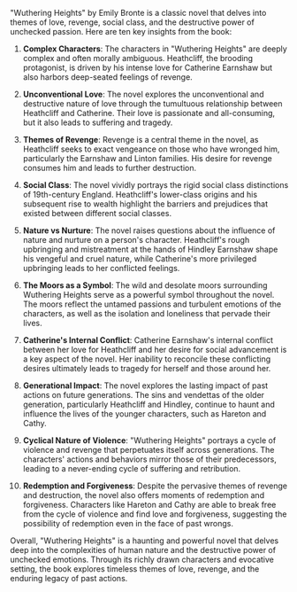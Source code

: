"Wuthering Heights" by Emily Bronte is a classic novel that delves into themes of love, revenge, social class, and the destructive power of unchecked passion. Here are ten key insights from the book:

1. **Complex Characters**: The characters in "Wuthering Heights" are deeply complex and often morally ambiguous. Heathcliff, the brooding protagonist, is driven by his intense love for Catherine Earnshaw but also harbors deep-seated feelings of revenge.

2. **Unconventional Love**: The novel explores the unconventional and destructive nature of love through the tumultuous relationship between Heathcliff and Catherine. Their love is passionate and all-consuming, but it also leads to suffering and tragedy.

3. **Themes of Revenge**: Revenge is a central theme in the novel, as Heathcliff seeks to exact vengeance on those who have wronged him, particularly the Earnshaw and Linton families. His desire for revenge consumes him and leads to further destruction.

4. **Social Class**: The novel vividly portrays the rigid social class distinctions of 19th-century England. Heathcliff's lower-class origins and his subsequent rise to wealth highlight the barriers and prejudices that existed between different social classes.

5. **Nature vs Nurture**: The novel raises questions about the influence of nature and nurture on a person's character. Heathcliff's rough upbringing and mistreatment at the hands of Hindley Earnshaw shape his vengeful and cruel nature, while Catherine's more privileged upbringing leads to her conflicted feelings.

6. **The Moors as a Symbol**: The wild and desolate moors surrounding Wuthering Heights serve as a powerful symbol throughout the novel. The moors reflect the untamed passions and turbulent emotions of the characters, as well as the isolation and loneliness that pervade their lives.

7. **Catherine's Internal Conflict**: Catherine Earnshaw's internal conflict between her love for Heathcliff and her desire for social advancement is a key aspect of the novel. Her inability to reconcile these conflicting desires ultimately leads to tragedy for herself and those around her.

8. **Generational Impact**: The novel explores the lasting impact of past actions on future generations. The sins and vendettas of the older generation, particularly Heathcliff and Hindley, continue to haunt and influence the lives of the younger characters, such as Hareton and Cathy.

9. **Cyclical Nature of Violence**: "Wuthering Heights" portrays a cycle of violence and revenge that perpetuates itself across generations. The characters' actions and behaviors mirror those of their predecessors, leading to a never-ending cycle of suffering and retribution.

10. **Redemption and Forgiveness**: Despite the pervasive themes of revenge and destruction, the novel also offers moments of redemption and forgiveness. Characters like Hareton and Cathy are able to break free from the cycle of violence and find love and forgiveness, suggesting the possibility of redemption even in the face of past wrongs.

Overall, "Wuthering Heights" is a haunting and powerful novel that delves deep into the complexities of human nature and the destructive power of unchecked emotions. Through its richly drawn characters and evocative setting, the book explores timeless themes of love, revenge, and the enduring legacy of past actions.